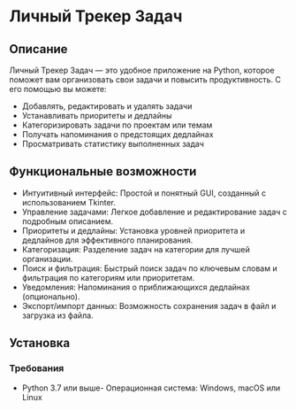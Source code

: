 # Личный Трекер Задач

## Описание
Личный Трекер Задач — это удобное приложение на Python, которое поможет вам организовать свои задачи и повысить продуктивность. С его помощью вы можете:
- Добавлять, редактировать и удалять задачи
- Устанавливать приоритеты и дедлайны
- Категоризировать задачи по проектам или темам
- Получать напоминания о предстоящих дедлайнах
- Просматривать статистику выполненных задач
## Функциональные возможности
- Интуитивный интерфейс: Простой и понятный GUI, созданный с использованием Tkinter.
- Управление задачами: Легкое добавление и редактирование задач с подробным описанием.
- Приоритеты и дедлайны: Установка уровней приоритета и дедлайнов для эффективного планирования.
- Категоризация: Разделение задач на категории для лучшей организации.
- Поиск и фильтрация: Быстрый поиск задач по ключевым словам и фильтрация по категориям или приоритетам.
- Уведомления: Напоминания о приближающихся дедлайнах (опционально).
- Экспорт/импорт данных: Возможность сохранения задач в файл и загрузка из файла.
## Установка
### Требования
- Python 3.7 или выше- Операционная система: Windows, macOS или Linux
